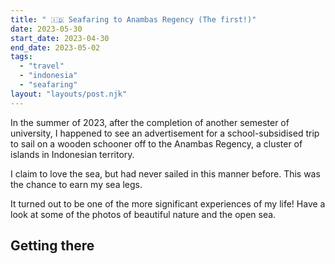 ```yaml
---
title: " 🇮🇩 Seafaring to Anambas Regency (The first!)"
date: 2023-05-30
start_date: 2023-04-30
end_date: 2023-05-02
tags:
  - "travel"
  - "indonesia"
  - "seafaring"
layout: "layouts/post.njk"
---
```


In the summer of 2023, after the completion of another semester of university,
I happened to see an advertisement for a school-subsidised trip to sail
on a wooden schooner off to the Anambas Regency, a cluster of islands in Indonesian territory.

I claim to love the sea, but had never sailed in this manner before.
This was the chance to earn my sea legs.

It turned out to be one of the more significant experiences of my life!
Have a look at some of the photos of beautiful nature and the open sea.

## Getting there